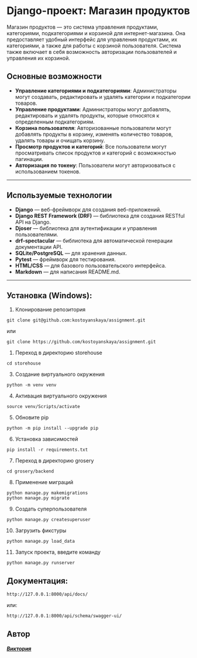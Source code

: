 # Django-проект: Магазин продуктов

Магазин продуктов — это система управления продуктами, категориями, подкатегориями и корзиной для интернет-магазина. Она предоставляет удобный интерфейс для управления продуктами, их категориями, а также для работы с корзиной пользователя. Система также включает в себя возможность авторизации пользователей и управления их корзиной.

## Основные возможности

- **Управление категориями и подкатегориями**: Администраторы могут создавать, редактировать и удалять категории и подкатегории товаров.
- **Управление продуктами**: Администраторы могут добавлять, редактировать и удалять продукты, которые относятся к определенным подкатегориям.
- **Корзина пользователя**: Авторизованные пользователи могут добавлять продукты в корзину, изменять количество товаров, удалять товары и очищать корзину.
- **Просмотр продуктов и категорий**: Все пользователи могут просматривать список продуктов и категорий с возможностью пагинации.
- **Авторизация по токену**: Пользователи могут авторизоваться с использованием токенов.

---

## Используемые технологии

- **Django** — веб-фреймворк для создания веб-приложений.
- **Django REST Framework (DRF)** — библиотека для создания RESTful API на Django.
- **Djoser** — библиотека для аутентификации и управления пользователями.
- **drf-spectacular** — библиотека для автоматической генерации документации API.
- **SQLite/PostgreSQL** — для хранения данных.
- **Pytest** — фреймворк для тестирования.
- **HTML/CSS** — для базового пользовательского интерфейса.
- **Markdown** — для написания README.md.

---


## Установка (Windows):

1. Клонирование репозитория

```
git clone git@github.com:kostoyanskaya/assignment.git
```
или
```
git clone https://github.com/kostoyanskaya/assignment.git
```


1. Переход в директорию storehouse

```
cd storehouse
```

3. Создание виртуального окружения

```
python -m venv venv
```

4. Активация виртуального окружения

```
source venv/Scripts/activate
```

5. Обновите pip

```
python -m pip install --upgrade pip
```

6. Установка зависимостей

```
pip install -r requirements.txt
```

7. Переход в директорию grosery

```
cd grosery/backend
```

8. Применение миграций

```
python manage.py makemigrations
python manage.py migrate
```


9.  Создать суперпользователя

```
python manage.py createsuperuser
```

10.  Загрузить фикстуры

```
python manage.py load_data
```

11. Запуск проекта, введите команду

```
python manage.py runserver
```


## Документация:

```
http://127.0.0.1:8000/api/docs/
```
или:

```
http://127.0.0.1:8000/api/schema/swagger-ui/
```


## Автор
#### [_Виктория_](https://github.com/kostoyanskaya/)
